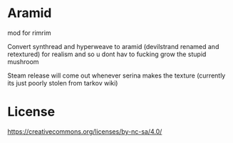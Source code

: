 # Aramid

mod for rimrim

Convert synthread and hyperweave to aramid (devilstrand renamed and retextured) for realism and so u dont hav to fucking grow the stupid mushroom

Steam release will come out whenever serina makes the texture (currently its just poorly stolen from tarkov wiki)

# License
https://creativecommons.org/licenses/by-nc-sa/4.0/
